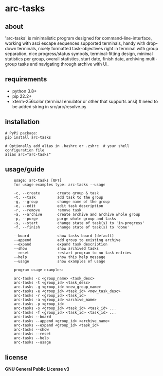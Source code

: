 # arc-tasks

## about
'arc-tasks' is minimalistic program designed for command-line-interface,
working with asci escape sequences supported terminals, handy with drop-down
terminals, nicely formatted task-objectives right in terminal with
group separation, nice progress/status symbols, terminal-fitting design,
minimal statistics per group, overall statistics, start date, finish date,
archiving multi-group tasks and navigating through archive with UI.

## requirements

- python 3.8+
- pip 22.2+
- xterm-256color (terminal emulator or other that supports ansi)  # need to be added string in src/arc/resolve.py

## installation
```
# PyPi package:
pip install arc-tasks

# Optionally add alias in .bashrc or .zshrc  # your shell configuration file
alias arc="arc-tasks"
```

## usage/guide
```
    usage: arc-tasks [OPT]
    for usage examples type: arc-tasks --usage

    -c, --create        create group & task
    -t, --task          add task to the group
    -g, --group         change name of the group
    -e, --edit          edit task description
    -r, --remove        remove task
    -a, --archive       create archive and archive whole group
    -p, --purge         purge whole group and tasks
    -s, --start         change state of task(s) to 'in-progress'
    -f, --finish        change state of task(s) to 'done'

    --board             show tasks board (default)
    --append            add group to existing archive
    --expand            expand task description
    --show              show archived tasks
    --reset             restart program to no task entries
    --help              show this help message
    --usage             show examples of usage
```

```
    program usage examples:

    arc-tasks -c <group_name> <task_desc>
    arc-tasks -t <group_id> <task_desc>
    arc-tasks -g <group_id> <new_group_name>
    arc-tasks -e <group_id> <task_id> <new_task_desc>
    arc-tasks -r <group_id> <task_id>
    arc-tasks -a <group_id> <archive_name>
    arc-tasks -p <group_id>
    arc-tasks -s <group_id> <task_id> <task_id> ...
    arc-tasks -f <group_id> <task_id> <task_id> ...
    arc-tasks --board
    arc-tasks --append <group_id> <archive_name>
    arc-tasks --expand <group_id> <task_id>
    arc-tasks --show
    arc-tasks --reset
    arc-tasks --help
    arc-tasks --usage
```

## license
**GNU General Public License v3**